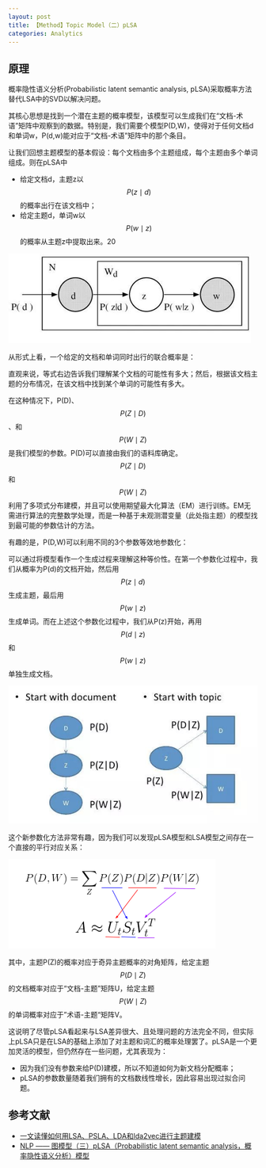 ```yaml
---
layout: post
title: 【Method】Topic Model（二）pLSA
categories: Analytics
---
```


## 原理

概率隐性语义分析(Probabilistic latent semantic analysis, pLSA)采取概率方法替代LSA中的SVD以解决问题。

其核心思想是找到一个潜在主题的概率模型，该模型可以生成我们在“文档-术语”矩阵中观察到的数据。特别是，我们需要个模型P(D,W)，使得对于任何文档d和单词w，P(d,w)能对应于“文档-术语”矩阵中的那个条目。

让我们回想主题模型的基本假设：每个文档由多个主题组成，每个主题由多个单词组成。则在pLSA中

- 给定文档d，主题z以$$P(z \mid d)$$的概率出行在该文档中；
- 给定主题d，单词w以$$P(w \mid z)$$的概率从主题z中提取出来。20

![](/img/2019-04-17-topic-model-2-1.jpeg)

从形式上看，一个给定的文档和单词同时出行的联合概率是：

直观来说，等式右边告诉我们理解某个文档的可能性有多大；然后，根据该文档主题的分布情况，在该文档中找到某个单词的可能性有多大。

在这种情况下，P(D)、$$P(Z \mid D)$$、和$$P(W \mid Z)$$是我们模型的参数。P(D)可以直接由我们的语料库确定。$$P(Z \mid D)$$和$$P(W \mid Z)$$利用了多项式分布建模，并且可以使用期望最大化算法（EM）进行训练。EM无需进行算法的完整数学处理，而是一种基于未观测潜变量（此处指主题）的模型找到最可能的参数估计的方法。

有趣的是，P(D,W)可以利用不同的3个参数等效地参数化：

可以通过将模型看作一个生成过程来理解这种等价性。在第一个参数化过程中，我们从概率为P(d)的文档开始，然后用$$P(z \mid d)$$生成主题，最后用$$P(w \mid z)$$生成单词。而在上述这个参数化过程中，我们从P(z)开始，再用$$P(d \mid z)$$和$$P(w \mid z)$$单独生成文档。

![](/img/2019-04-17-topic-model-2-2.jpeg)

这个新参数化方法非常有趣，因为我们可以发现pLSA模型和LSA模型之间存在一个直接的平行对应关系：

![](/img/2019-04-17-topic-model-2-3.png)

其中，主题P(Z)的概率对应于奇异主题概率的对角矩阵，给定主题$$P(D \mid Z)$$的文档概率对应于“文档-主题”矩阵U，给定主题$$P(W \mid Z)$$的单词概率对应于”术语-主题“矩阵V。

这说明了尽管pLSA看起来与LSA差异很大、且处理问题的方法完全不同，但实际上pLSA只是在LSA的基础上添加了对主题和词汇的概率处理罢了。pLSA是一个更加灵活的模型，但仍然存在一些问题，尤其表现为：

- 因为我们没有参数来给P(D)建模，所以不知道如何为新文档分配概率；
- pLSA的参数数量随着我们拥有的文档数线性增长，因此容易出现过拟合问题。


## 参考文献

- [一文读懂如何用LSA、PSLA、LDA和lda2vec进行主题建模](https://www.sohu.com/a/234584362_129720)
- [NLP —— 图模型（三）pLSA（Probabilistic latent semantic analysis，概率隐性语义分析）模型](https://www.cnblogs.com/Determined22/p/7237111.html)